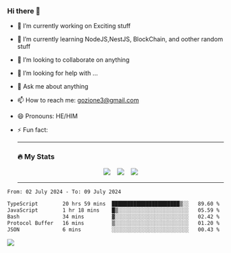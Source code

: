 ### Hi there 👋

<!--
**charlieScript/charlieScript** is a ✨ _special_ ✨ repository because its `README.md` (this file) appears on your GitHub profile.

Here are some ideas to get you started: -->

- 🔭 I’m currently working on Exciting stuff
- 🌱 I’m currently learning NodeJS,NestJS, BlockChain, and oother random stuff
- 👯 I’m looking to collaborate on anything
- 🤔 I’m looking for help with ...
- 💬 Ask me about anything
- 📫 How to reach me: gozione3@gmail.com
- 😄 Pronouns: HE/HIM
- ⚡ Fun fact:


  ---

  ### :fire: My Stats

  <div id="stats" align="center">
  <img src="http://github-readme-streak-stats.herokuapp.com?user=charlieScript&theme=dark&date_format=M%20j%5B%2C%20Y%5D" />&nbsp;&nbsp;&nbsp;
  <img src="https://github-readme-stats.vercel.app/api/top-langs/?username=charlieScript&layout=compact&theme=vision-friendly-dark"/>&nbsp;&nbsp;&nbsp;
  <img src="https://github-readme-stats.vercel.app/api?username=charlieScript&show_icons=true&theme=radical"/>
  </div>

  ---



<!--START_SECTION:waka-->

```txt
From: 02 July 2024 - To: 09 July 2024

TypeScript        20 hrs 59 mins  ██████████████████████▒░░   89.60 %
JavaScript        1 hr 18 mins    █▒░░░░░░░░░░░░░░░░░░░░░░░   05.59 %
Bash              34 mins         ▓░░░░░░░░░░░░░░░░░░░░░░░░   02.42 %
Protocol Buffer   16 mins         ▒░░░░░░░░░░░░░░░░░░░░░░░░   01.20 %
JSON              6 mins          ░░░░░░░░░░░░░░░░░░░░░░░░░   00.43 %
```

<!--END_SECTION:waka-->
![](https://komarev.com/ghpvc/?username=charlieScript)
